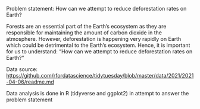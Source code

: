 Problem statement: How can we attempt to reduce deforestation rates on Earth?

Forests are an essential part of the Earth’s ecosystem as they are responsible for maintaining the amount of carbon dioxide in the atmosphere. 
However, deforestation is happening very rapidly on Earth which could be detrimental to the Earth’s ecosystem. 
Hence, it is important for us to understand: “How can we attempt to reduce deforestation rates on Earth?”

Data source: https://github.com/rfordatascience/tidytuesday/blob/master/data/2021/2021-04-06/readme.md

Data analysis is done in R (tidyverse and ggplot2) in attempt to answer the problem statement
